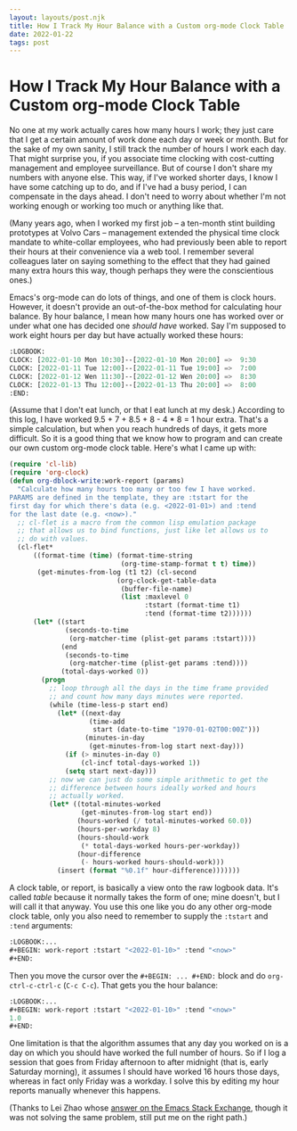 ```yaml
---
layout: layouts/post.njk
title: How I Track My Hour Balance with a Custom org-mode Clock Table
date: 2022-01-22
tags: post
---
```


# How I Track My Hour Balance with a Custom org-mode Clock Table

No one at my work actually cares how many hours I work; they just care that I get a certain amount of work done each day or week or month. But for the sake of my own sanity, I still track the number of hours I work each day. That might surprise you, if you associate time clocking with cost-cutting management and employee surveillance. But of course I don't share my numbers with anyone else. This way, if I've worked shorter days, I know I have some catching up to do, and if I've had a busy period, I can compensate in the days ahead. I don't need to worry about whether I'm not working enough or working too much or anything like that.

(Many years ago, when I worked my first job – a ten-month stint building prototypes at Volvo Cars – management extended the physical time clock mandate to white-collar employees, who had previously been able to report their hours at their convenience via a web tool. I remember several colleagues later on saying something to the effect that they had gained many extra hours this way, though perhaps they were the conscientious ones.)

Emacs's org-mode can do lots of things, and one of them is clock hours. However, it doesn't provide an out-of-the-box method for calculating hour balance. By hour balance, I mean how many hours one has worked over or under what one has decided one _should have_ worked. Say I'm supposed to work eight hours per day but have actually worked these hours:

```lisp
:LOGBOOK:
CLOCK: [2022-01-10 Mon 10:30]--[2022-01-10 Mon 20:00] =>  9:30
CLOCK: [2022-01-11 Tue 12:00]--[2022-01-11 Tue 19:00] =>  7:00
CLOCK: [2022-01-12 Wen 11:30]--[2022-01-12 Wen 20:00] =>  8:30
CLOCK: [2022-01-13 Thu 12:00]--[2022-01-13 Thu 20:00] =>  8:00
:END:
```

(Assume that I don't eat lunch, or that I eat lunch at my desk.) According to this log, I have worked 9.5 + 7 + 8.5 + 8 - 4 \* 8 = 1 hour extra. That's a simple calculation, but when you reach hundreds of days, it gets more difficult. So it is a good thing that we know how to program and can create our own custom org-mode clock table. Here's what I came up with:

```lisp
(require 'cl-lib)
(require 'org-clock)
(defun org-dblock-write:work-report (params)
  "Calculate how many hours too many or too few I have worked.
PARAMS are defined in the template, they are :tstart for the
first day for which there's data (e.g. <2022-01-01>) and :tend
for the last date (e.g. <now>)."
  ;; cl-flet is a macro from the common lisp emulation package
  ;; that allows us to bind functions, just like let allows us to
  ;; do with values.
  (cl-flet*
      ((format-time (time) (format-time-string
                            (org-time-stamp-format t t) time))
       (get-minutes-from-log (t1 t2) (cl-second
                           (org-clock-get-table-data
                            (buffer-file-name)
                            (list :maxlevel 0
                                  :tstart (format-time t1)
                                  :tend (format-time t2))))))
      (let* ((start
              (seconds-to-time
               (org-matcher-time (plist-get params :tstart))))
             (end
              (seconds-to-time
               (org-matcher-time (plist-get params :tend))))
             (total-days-worked 0))
        (progn
          ;; loop through all the days in the time frame provided
          ;; and count how many days minutes were reported.
          (while (time-less-p start end)
            (let* ((next-day
                    (time-add
                     start (date-to-time "1970-01-02T00:00Z")))
                   (minutes-in-day
                    (get-minutes-from-log start next-day)))
              (if (> minutes-in-day 0)
                  (cl-incf total-days-worked 1))
              (setq start next-day)))
          ;; now we can just do some simple arithmetic to get the
          ;; difference between hours ideally worked and hours
          ;; actually worked.
          (let* ((total-minutes-worked
                  (get-minutes-from-log start end))
                 (hours-worked (/ total-minutes-worked 60.0))
                 (hours-per-workday 8)
                 (hours-should-work
                  (* total-days-worked hours-per-workday))
                 (hour-difference
                  (- hours-worked hours-should-work)))
            (insert (format "%0.1f" hour-difference)))))))
```

A clock table, or report, is basically a view onto the raw logbook data. It's called _table_ because it normally takes the form of one; mine doesn't, but I will call it that anyway. You use this one like you do any other org-mode clock table, only you also need to remember to supply the `:tstart` and `:tend` arguments:

```lisp
:LOGBOOK:...
#+BEGIN: work-report :tstart "<2022-01-10>" :tend "<now>"
#+END:
```

Then you move the cursor over the `#+BEGIN: ... #+END:` block and do `org-ctrl-c-ctrl-c` (`C-c C-c`). That gets you the hour balance:

```lisp
:LOGBOOK:...
#+BEGIN: work-report :tstart "<2022-01-10>" :tend "<now>"
1.0
#+END:
```

One limitation is that the algorithm assumes that any day you worked on is a day on which you should have worked the full number of hours. So if I log a session that goes from Friday afternoon to after midnight (that is, early Saturday morning), it assumes I should have worked 16 hours those days, whereas in fact only Friday was a workday. I solve this by editing my hour reports manually whenever this happens.

(Thanks to Lei Zhao whose [answer on the Emacs Stack Exchange](https://emacs.stackexchange.com/a/59239), though it was not solving the same problem, still put me on the right path.)
